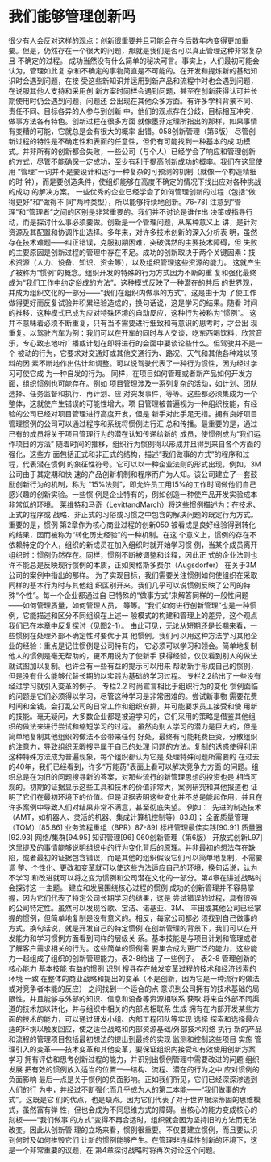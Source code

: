 # 我们能够管理创新吗

很少有人会反对这样的观点：创新很重要并且可能会在今后数年内变得更加重
要。但是，仍然存在一个很大的问题，那就是我们是否可以真正管理这种非常复杂且
不确定的过程。
成功当然没有什么简单的秘决可言。事实上，人们最初可能会认为，管理如此复
杂和不确定的事物简直是不可能的。在开发和提炼新的基础知识时会遇到问题，在接
受这些新知识并运用到新产品和流程中时也会遇到问题，在说服其他人支持和采用创
新方案时同样会遇到问题，甚至在创新获得认可并长期使用时仍会遇到问题，问题还
会出现在其他众多方面。有许多学科背景不同、责任不同、目标各异的人参与到创新
中，他们的观点存在分歧，目标相互冲突，做事方法各有特色。创新过程在很多方面
就像墨菲定理所指出的那样，如果事情有变糟的可能，它就总是会有很大的概率
出错。058创新管理（第6版）
尽管创新过程的特性是不确定性和表面的任意性，但仍有可能找到一种基本的成
功模式。并非所有的创新都会失败，一些公司（与个人）已经学会了响应和管理创新
的方式，尽管不能确保一定成功，至少有利于提高创新成功的概率。我们在这里使用
“管理”一词并不是要设计和运行一种复杂的可预测的机制（就像一个构造精细的时
钟），而是要创造条件，使组织能够在高度不确定的情况下找出应对各种挑战的成功
的解决方案。
一些优秀的企业已经学会了如何管理创新的过程（包括“做得更好”和“做得不
同”两种类型），所以能够持续地创新。76-78]
注意到“管理”和“管理者”之间的区别是非常重要的。我们并不讨论是谁作出
决策或指导行动，而是探讨什么事必须要做。创新是一个管理问题，从某种意义上
讲，是针对资源及其配置和协调作出选择。多年来，对许多技术创新的深入分析表
明，虽然存在技术难题——纠正错误，克服初期困难，突破偶然的主要技术障碍，但
失败的主要原因是创新过程的管理中存在不足。成功的创新取决于两个关键因素：技
术资源（人力、设备、知识、资金等），以及组织管理这些资源的能力。
这就产生了被称为“惯例”的概念。组织开发的特殊的行为方式因为不断的重
复和强化最终成为“我们工作中约定俗成的方法”。这种模式反映了一种潜在的共后
的世界观，并成为组织文化的一部分——“我们在组织内做事的方式”。这是由于为
了使工作做得更好而反复试验并积累经验造成的，换句话说，这是学习的结果。随看
时间的推移，这种模式已成为应对特殊环境的自动反应，这种行为被称为“惯例”。
这并不意味着必须不断重复，只有当不需要进行细致和有意识的思考时，才会出
现重复。以驾驶汽车为例：我们可以在开车的同时与人交谈，吃东西喝饮料，欣赏音
乐，专心致志地听广播或计划在即将进行的会面中要谈论些什么。但驾驶并不是一个
被动的行为，它要求对交通灯或其他交通行为、路况、天气和其他各种难以预料的因
素不断地作出估计和调整。可以说驾驶代表了一种行为惯性，因为经过学习可使它成
为一种自发的行为。
同样，在项目如何管理或者新产品如何开发方面，组织惯例也可能存在。例如
项目管理涉及一系列复杂的活动，如计划、团队选择、任务监督和执行、再计划、应
对突发事件，等等。这些都必须集成为一个整体，这就使产生错误的可能性增大。项
目管理被普遍视为一种组织技能，有经验的公司已经对项目管理进行高度开发，但是
新手对此手足无措。拥有良好项目管理惯例的公司可以通过程序和系统将惯例进行汇
总和传播。最重要的是，通过已有的成员将关于项目管理行为的潜在认知传递给新的
成员，使惯例成为“我们运作项目的方法”
随着时间的推移，组织行为惯例得以形成并且得到来自各个方面的强化，这些方
面包括正式和非正式的结构，描述“我们做事的方式”的程序和过程，代表潜在惯例
的象征性符号。它可以以一种企业法则的形式出现，例如，3M公司由于其定期和快
速的产品创新机制和程序而广为人知。该公司建立了一套鼓励创新行为的机制，称为
“15%法则”，即允许员工用15%的工作时间做他们自己感兴趣的创新实验。一些惯
例是企业特有的，例如创造一种使产品开发实验成本非常低的环境。
莱维特和马奇（LevittandMarch）将这些惯例描述为：在技术、正式的程序或
战略、非正式的习俗或习惯之中包含的解决问题的既定行为方式。重要的是，惯例
第2章作为核心商业过程的创新059
被看成是良好经验得到转化的结果，因而被称为“转化历史经验”的一种机制。在这
个意义上，惯例的存在不依赖特定的个人，组织的新成员在加入组织时就开始学习惯
例，当某个成员离开组织时：惯例仍然存在。同样，惯例不断被调整和诠释，因此正
式的企业法则也许不能总是反映现行惯例的本质，正如奥格斯多费尔（Augsdorfer）
在关于3M公司的案例中指出的那样。
为了实现目标，我们需要关注惯例如何使组织在采取同样的基本行为时与其他组
织区别开来。我们几乎可以说惯例反映了公司的特殊“个性”。每一个企业都通过自
已特殊的“做事方式”来解答同样的一般性问题——如何管理质量，如何管理人员，
等等。“我们如何进行创新管理”也是一种惯例，它能描述和区分不同组织在上述一
般模式的构建和管理上的差异，这个观点我们已在本章中反复探讨（见图2-1）。
由此可见，无论从短期还是长期来看，一些惯例在处理外部不确定性时要优于其
他惯例。我们可以用这种方法学习其他企业的经验：重点是记住惯例是公司特有的，
它必须可以学习和领会。简单地复制他人的惯例是毫无帮助的，更不用说为了使新手
获得经验，仅仅看到别人的做法就试图加以复制。也许会有一些有益的提示可以用来
帮助新手形成自己的惯例，但是没有什么能够代替长期的以实践为基础的学习过程。
专栏2.2给出了一些没有经过学习就引入变革的例子。
专栏2.2
时尚宣言相比于组织行为的变化
惯例面临的问题是它们必须得以学习，尽管这种学习是非常困难的。尝试新事物
需要花费时间和金钱，会打乱公司的日常工作和组织安排，并可能要求员工接受和使
用新的技能。毫无疑问，大多数企业都是被迫学习的，它们采用的策略是借鉴其他组
织的做法来进行尝试和缩短学习的过程。
虽然向别人学习的潜力是巨大的，但是简单地复制其他组织的做法不会带来任何
好处，最终有可能耗费巨资，分散组织的注意力，导致组织无暇搜寻属于自已的处理
问题的方法。复制的诱惑使得利用这种特殊方法成为普遍现象，每个组织都认为它是
处理特殊问题所需要的
在过去的40年，我们已经看到，许多“万能药”表面上看可以解决竞争力方面
的问题。组织总是在为旧的问题搜寻新的答案，对那些流行的新管理思想的投资也是
相当可观的。初期的证据显示这些工具和技术的价值非常大，案例研究和其他报道也
证明了它们在最初环境下的价值。但是证据表明这些变化并不总是能起作用，并且在
许多案例中导致人们对结果非常不满意，甚至彻底失望。
例如：
·先进的制造技术（AMT，如机器人、灵活的机器、集成计算机控制等）83.8]；
全面质量管理（TQM）[85.86]
业务流程重组（BPR）87-89]
标杆管理最佳实践[90.91]
质量圈[92.93]
网络/集群[94.95]
知识管理[96]
060创新管理（第6版）
开放式创新L97]
这里提及的事情能够说明组织中的行为变化背后的原理。并非最初的想法存在缺
陷，或者最初的证据包含错误，而是其他的组织假设它们可以简单地复制，不需要调
整、个性化、更改和变革就可以使这些方法适应自己的环境，换句话说，认为不学习
和改进就可以将之变为惯例和公司潜在文化的一部分。第4章在讲述战略时会探讨这
一主题。
建立和发展围绕核心过程的惯例
成功的创新管理并不容易掌握，因为它们代表了特定公司长期学习的结果，这是
尝试错误的过程，具有很强的公司特定性。虽然可以发现谷歌、宝洁、诺基亚、3M、
丰田或其他公司已经掌握的惯例，但简单地复制是没有意义的。相反，每家公司都必
须找到自己做事的方式，换句话说，就是开发自己的特定惯例
在创新管理的背景下，我们可以在开发能力和学习惯例方面看到同样的层级关
系。基本技能是与项目计划和管理或者了解客户需求相关的行为。这些简单的惯例需
要集合成为更广泛的能力，这些能力一起组成了组织的创新管理能力。表2-8给出
了一些例子。
表2-8
管理创新的核心能力
基本技能
有益的惯例
识别
搜寻存在触发变革过程的技术和经济线索的环境
一致
在整体的商业战略和提出的变革（不是创新，因为它是一种流行的做法或对竞争者本能的反应）
之间找到一个适合的点
意识到公司拥有的技术基础的局限性，并且能够与外部的知识、信息和设备等资源相联系
获取
将来自外部不同渠道的技术加以转化，并与组织中相关的内部点相联系
生成
拥有在内部开发某些方面的技术的能力，可以通过研发小组、内部工程团队等实现
选择
探索和选择最合适的环境以触发回应，使之适合战略和内部资源基础/外部技术网络
执行
新的产品和流程的管理项目包括最初想法的提出到最终的实现
监测和控制这些项目
实施
管理引入的变革——技术变革和其他变革，要保证组织内接受和有效使用创新方案
学习
拥有评估和思考创新过程的能力，并识别出惯例管理中需要改进的问题
组织发展
把有效的惯例放入适当的位置一—结构、流程、潜在的行为之中
应对惯例的负面影响
最后一点是关于惯例的负面影响。正如我们所见，它们已经深深渗透到人们的行
为中，并经过不断强化而几乎成为人的第二本能——“我们做事的方式”。这既是它
们的优点，也是缺点。因为它们代表了对于世界根深蒂固的思维模式，虽然富有弹
性，但也会成为不同思维方式的障碍。当核心的能力变成核心的刻板——“我们做事
的方式”变得不再合适时，组织就会因为坚持旧的方法而无法改变。因此从创新管
理的立场来看，惯例很重要。不仅要建立惯例，而且要认识到何时及如何推毁它们
让新的惯例能够产生。在管理非连续性创新的环境下，这是一个非常重要的议题，在
第4章探讨战略时将再次讨论这个问题。
